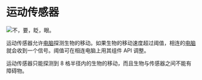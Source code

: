 # 运动传感器

![不，要，眨，眼。](oredict:oc:motionSensor)

运动传感器允许[电脑](../general/computer.md)探测生物的移动。如果生物的移动速度超过阈值，相连的[电脑](../general/computer.md)就会收到一个信号。阈值可在相连电脑上用其组件 API 调整。

运动传感器只能探测到 8 格半径内的生物的移动，而且生物与传感器之间不能有障碍物。
